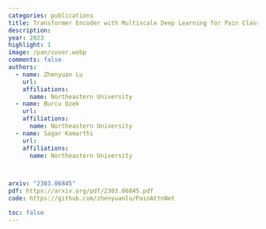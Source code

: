```yaml
---
categories: publications
title: Transformer Encoder with Multiscale Deep Learning for Pain Classification Using Physiological Signals
description:
year: 2023
highlight: 1
image: /pan/cover.webp
comments: false
authors:
  - name: Zhenyuan Lu
    url:
    affiliations:
      name: Northeastern University
  - name: Burcu Ozek
    url:
    affiliations:
      name: Northeastern University
  - name: Sagar Kamarthi
    url:
    affiliations:
      name: Northeastern University



arxiv: "2303.06845"
pdf: https://arxiv.org/pdf/2303.06845.pdf
code: https://github.com/zhenyuanlu/PainAttnNet

toc: false
---
```

